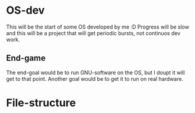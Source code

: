 # OS-dev

This will be the start of some OS developed by me :D
Progress will be slow and this will be a project that 
will get periodic bursts, not continuos dev work.

## End-game

The end-goal would be to run GNU-software on the OS, but I doupt it will get to
that point. Another goal would be to get it to run on real hardware.

# File-structure


